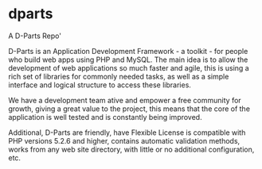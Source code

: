 dparts
==================

A D-Parts Repo'

D-Parts is an Application Development Framework - a toolkit - for people who build web apps using PHP and MySQL. The main idea is to allow the development of web applications so much faster and agile, this is using a rich set of libraries for commonly needed tasks, as well as a simple interface and logical structure to access these libraries.

We have a development team ative and empower a free community for growth, giving a great value to the project, this means that the core of the application is well tested and is constantly being improved.

Additional, D-Parts are friendly, have Flexible License is compatible with PHP versions 5.2.6 and higher, contains automatic validation methods, works from any web site directory, with little or no additional configuration, etc.

